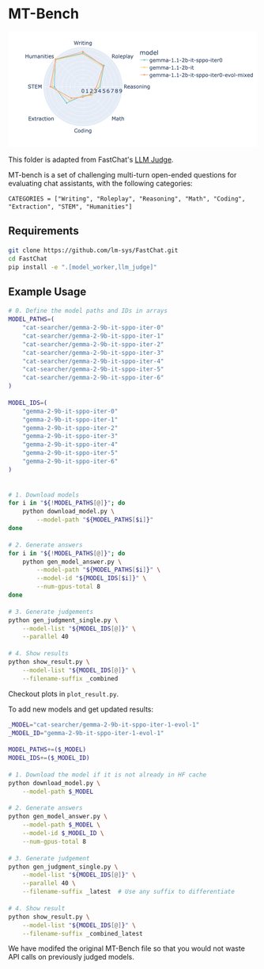 # MT-Bench

<div style="text-align: center;">
    <img src="newplot.png" width="600">
</div>


This folder is adapted from FastChat's [LLM Judge](https://github.com/lm-sys/FastChat/tree/main/fastchat/llm_judge).


MT-bench is a set of challenging multi-turn open-ended questions for evaluating chat assistants, with the following categories:
```
CATEGORIES = ["Writing", "Roleplay", "Reasoning", "Math", "Coding", "Extraction", "STEM", "Humanities"]
```


## Requirements
```bash
git clone https://github.com/lm-sys/FastChat.git
cd FastChat
pip install -e ".[model_worker,llm_judge]"
```


## Example Usage
```bash
# 0. Define the model paths and IDs in arrays
MODEL_PATHS=(
    "cat-searcher/gemma-2-9b-it-sppo-iter-0"
    "cat-searcher/gemma-2-9b-it-sppo-iter-1"
    "cat-searcher/gemma-2-9b-it-sppo-iter-2"
    "cat-searcher/gemma-2-9b-it-sppo-iter-3"
    "cat-searcher/gemma-2-9b-it-sppo-iter-4"
    "cat-searcher/gemma-2-9b-it-sppo-iter-5"
    "cat-searcher/gemma-2-9b-it-sppo-iter-6"
)

MODEL_IDS=(
    "gemma-2-9b-it-sppo-iter-0"
    "gemma-2-9b-it-sppo-iter-1"
    "gemma-2-9b-it-sppo-iter-2"
    "gemma-2-9b-it-sppo-iter-3"
    "gemma-2-9b-it-sppo-iter-4"
    "gemma-2-9b-it-sppo-iter-5"
    "gemma-2-9b-it-sppo-iter-6"
)


# 1. Download models
for i in "${!MODEL_PATHS[@]}"; do
    python download_model.py \
        --model-path "${MODEL_PATHS[$i]}"
done

# 2. Generate answers 
for i in "${!MODEL_PATHS[@]}"; do
    python gen_model_answer.py \
        --model-path "${MODEL_PATHS[$i]}" \
        --model-id "${MODEL_IDS[$i]}" \
        --num-gpus-total 8
done

# 3. Generate judgements 
python gen_judgment_single.py \
    --model-list "${MODEL_IDS[@]}" \
    --parallel 40 

# 4. Show results
python show_result.py \
    --model-list "${MODEL_IDS[@]}" \
    --filename-suffix _combined
```
Checkout plots in `plot_result.py`.

To add new models and get updated results:
```bash
_MODEL="cat-searcher/gemma-2-9b-it-sppo-iter-1-evol-1"
_MODEL_ID="gemma-2-9b-it-sppo-iter-1-evol-1"

MODEL_PATHS+=($_MODEL)
MODEL_IDS+=($_MODEL_ID)

# 1. Download the model if it is not already in HF cache
python download_model.py \
    --model-path $_MODEL

# 2. Generate answers
python gen_model_answer.py \
    --model-path $_MODEL \
    --model-id $_MODEL_ID \
    --num-gpus-total 8

# 3. Generate judgement
python gen_judgment_single.py \
    --model-list "${MODEL_IDS[@]}" \
    --parallel 40 \
    --filename-suffix _latest  # Use any suffix to differentiate

# 4. Show result
python show_result.py \
    --model-list "${MODEL_IDS[@]}" \
    --filename-suffix _combined_latest
```

We have modifed the original MT-Bench file so that you would not waste API calls on previously judged models.
